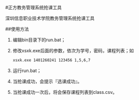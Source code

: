 #正方教务管理系统抢课工具

深圳信息职业技术学院教务管理系统抢课工具

##使用方法

1. 编辑bin目录下的run.bat；   
2. 修改xsxk.exe后面的参数，依次为学号，密码，课程列表；如
	
	```bash
	xsxk.exe 1401260241 123456 1,5,6,7
	```
	
3. 运行run.bat；   
4. 当抢课成功，会提示『选课成功』。   
5. 当抢课成功一次后，将会保存课程列表到class.csv。   
